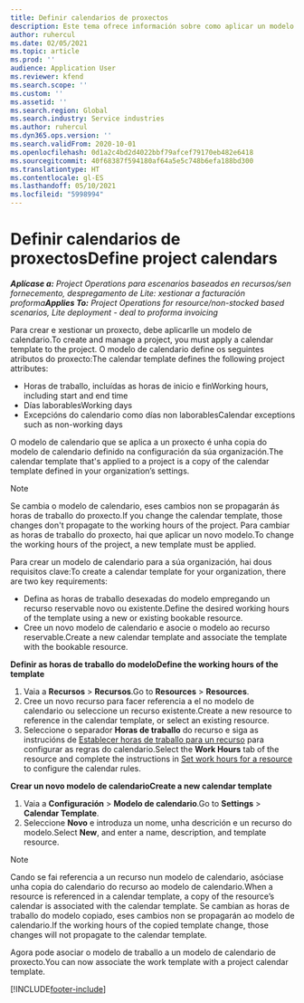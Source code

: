 ```yaml
---
title: Definir calendarios de proxectos
description: Este tema ofrece información sobre como aplicar un modelo de calendario a un proxecto para rastrexar a programación do proxecto.
author: ruhercul
ms.date: 02/05/2021
ms.topic: article
ms.prod: ''
audience: Application User
ms.reviewer: kfend
ms.search.scope: ''
ms.custom: ''
ms.assetid: ''
ms.search.region: Global
ms.search.industry: Service industries
ms.author: ruhercul
ms.dyn365.ops.version: ''
ms.search.validFrom: 2020-10-01
ms.openlocfilehash: 0d1a2c4bd2d4022bbf79afcef79170eb482e6418
ms.sourcegitcommit: 40f68387f594180af64a5e5c748b6efa188bd300
ms.translationtype: HT
ms.contentlocale: gl-ES
ms.lasthandoff: 05/10/2021
ms.locfileid: "5998994"
---
```

# <a name="define-project-calendars"></a><span data-ttu-id="4266f-103">Definir calendarios de proxectos</span><span class="sxs-lookup"><span data-stu-id="4266f-103">Define project calendars</span></span>

<span data-ttu-id="4266f-104">_**Aplícase a:** Project Operations para escenarios baseados en recursos/sen fornecemento, despregamento de Lite: xestionar a facturación proforma_</span><span class="sxs-lookup"><span data-stu-id="4266f-104">_**Applies To:** Project Operations for resource/non-stocked based scenarios, Lite deployment - deal to proforma invoicing_</span></span>

<span data-ttu-id="4266f-105">Para crear e xestionar un proxecto, debe aplicarlle un modelo de calendario.</span><span class="sxs-lookup"><span data-stu-id="4266f-105">To create and manage a project, you must apply a calendar template to the project.</span></span> <span data-ttu-id="4266f-106">O modelo de calendario define os seguintes atributos do proxecto:</span><span class="sxs-lookup"><span data-stu-id="4266f-106">The calendar template defines the following project attributes:</span></span>

- <span data-ttu-id="4266f-107">Horas de traballo, incluídas as horas de inicio e fin</span><span class="sxs-lookup"><span data-stu-id="4266f-107">Working hours, including start and end time</span></span>
- <span data-ttu-id="4266f-108">Días laborables</span><span class="sxs-lookup"><span data-stu-id="4266f-108">Working days</span></span>
- <span data-ttu-id="4266f-109">Excepcións do calendario como días non laborables</span><span class="sxs-lookup"><span data-stu-id="4266f-109">Calendar exceptions such as non-working days</span></span>

<span data-ttu-id="4266f-110">O modelo de calendario que se aplica a un proxecto é unha copia do modelo de calendario definido na configuración da súa organización.</span><span class="sxs-lookup"><span data-stu-id="4266f-110">The calendar template that's applied to a project is a copy of the calendar template defined in your organization’s settings.</span></span>

> [!NOTE]
> <span data-ttu-id="4266f-111">Se cambia o modelo de calendario, eses cambios non se propagarán ás horas de traballo do proxecto.</span><span class="sxs-lookup"><span data-stu-id="4266f-111">If you change the calendar template, those changes don't propagate to the working hours of the project.</span></span> <span data-ttu-id="4266f-112">Para cambiar as horas de traballo do proxecto, hai que aplicar un novo modelo.</span><span class="sxs-lookup"><span data-stu-id="4266f-112">To change the working hours of the project, a new template must be applied.</span></span>

<span data-ttu-id="4266f-113">Para crear un modelo de calendario para a súa organización, hai dous requisitos clave:</span><span class="sxs-lookup"><span data-stu-id="4266f-113">To create a calendar template for your organization, there are two key requirements:</span></span>

- <span data-ttu-id="4266f-114">Defina as horas de traballo desexadas do modelo empregando un recurso reservable novo ou existente.</span><span class="sxs-lookup"><span data-stu-id="4266f-114">Define the desired working hours of the template using a new or existing bookable resource.</span></span>
- <span data-ttu-id="4266f-115">Cree un novo modelo de calendario e asocie o modelo ao recurso reservable.</span><span class="sxs-lookup"><span data-stu-id="4266f-115">Create a new calendar template and associate the template with the bookable resource.</span></span>

<span data-ttu-id="4266f-116">**Definir as horas de traballo do modelo**</span><span class="sxs-lookup"><span data-stu-id="4266f-116">**Define the working hours of the template**</span></span>

1. <span data-ttu-id="4266f-117">Vaia a **Recursos** \> **Recursos**.</span><span class="sxs-lookup"><span data-stu-id="4266f-117">Go to **Resources** \> **Resources**.</span></span>
2. <span data-ttu-id="4266f-118">Cree un novo recurso para facer referencia a el no modelo de calendario ou seleccione un recurso existente.</span><span class="sxs-lookup"><span data-stu-id="4266f-118">Create a new resource to reference in the calendar template, or select an existing resource.</span></span>
3. <span data-ttu-id="4266f-119">Seleccione o separador **Horas de traballo** do recurso e siga as instrucións de [Establecer horas de traballo para un recurso](/dynamics365/field-service/set-work-hours-resource.md) para configurar as regras do calendario.</span><span class="sxs-lookup"><span data-stu-id="4266f-119">Select the **Work Hours** tab of the resource and complete the instructions in [Set work hours for a resource](/dynamics365/field-service/set-work-hours-resource.md) to configure the calendar rules.</span></span>

<span data-ttu-id="4266f-120">**Crear un novo modelo de calendario**</span><span class="sxs-lookup"><span data-stu-id="4266f-120">**Create a new calendar template**</span></span>

1. <span data-ttu-id="4266f-121">Vaia a **Configuración** \> **Modelo de calendario**.</span><span class="sxs-lookup"><span data-stu-id="4266f-121">Go to **Settings** \> **Calendar Template**.</span></span>
2. <span data-ttu-id="4266f-122">Seleccione **Novo** e introduza un nome, unha descrición e un recurso do modelo.</span><span class="sxs-lookup"><span data-stu-id="4266f-122">Select **New**, and enter a name, description, and template resource.</span></span>

> [!NOTE]
> <span data-ttu-id="4266f-123">Cando se fai referencia a un recurso nun modelo de calendario, asóciase unha copia do calendario do recurso ao modelo de calendario.</span><span class="sxs-lookup"><span data-stu-id="4266f-123">When a resource is referenced in a calendar template, a copy of the resource’s calendar is associated with the calendar template.</span></span> <span data-ttu-id="4266f-124">Se cambian as horas de traballo do modelo copiado, eses cambios non se propagarán ao modelo de calendario.</span><span class="sxs-lookup"><span data-stu-id="4266f-124">If the working hours of the copied template change, those changes will not propagate to the calendar template.</span></span>

<span data-ttu-id="4266f-125">Agora pode asociar o modelo de traballo a un modelo de calendario de proxecto.</span><span class="sxs-lookup"><span data-stu-id="4266f-125">You can now associate the work template with a project calendar template.</span></span>


[!INCLUDE[footer-include](../includes/footer-banner.md)]

